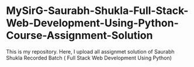 # MySirG-Saurabh-Shukla-Full-Stack-Web-Development-Using-Python-Course-Assignment-Solution
This is my repository. Here, I upload all assignmet solution of Saurabh Shukla Recorded Batch ( Full Stack Web Development Using Python)
